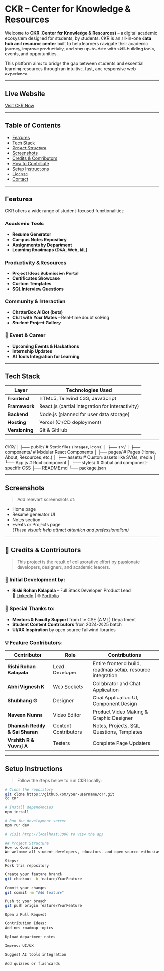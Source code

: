 # CKR – Center for Knowledge & Resources

Welcome to **CKR (Center for Knowledge & Resources)** – a digital academic ecosystem designed for students, by students. CKR is an all-in-one **data hub and resource center** built to help learners navigate their academic journey, improve productivity, and stay up-to-date with skill-building tools, events, and opportunities.

This platform aims to bridge the gap between students and essential learning resources through an intuitive, fast, and responsive web experience.

---

## Live Website

[Visit CKR Now](https://dhrc.vercel.app/)

---

## Table of Contents

- [Features](#-features)
- [Tech Stack](#-tech-stack)
- [Project Structure](#-project-structure)
- [Screenshots](#-screenshots)
- [Credits & Contributors](#-credits--contributors)
- [How to Contribute](#-how-to-contribute)
- [Setup Instructions](#-setup-instructions)
- [License](#-license)
- [Contact](#-contact)

---

## Features

CKR offers a wide range of student-focused functionalities:

### Academic Tools
- **Resume Generator**
- **Campus Notes Repository**
- **Assignments by Department**
- **Learning Roadmaps (DSA, Web, ML)**

### Productivity & Resources
- **Project Ideas Submission Portal**
- **Certificates Showcase**
- **Custom Templates**
- **SQL Interview Questions**

### Community & Interaction
- **ChatterBox AI Bot (beta)**
- **Chat with Your Mates** – Real-time doubt solving
- **Student Project Gallery**

### 📅 Event & Career
- **Upcoming Events & Hackathons**
- **Internship Updates**
- **AI Tools Integration for Learning**

---

## Tech Stack

| Layer       | Technologies Used                            |
|-------------|-----------------------------------------------|
| **Frontend** | HTML5, Tailwind CSS, JavaScript               |
| **Framework**| React.js (partial integration for interactivity)|
| **Backend**  | Node.js (planned for user data storage)       |
| **Hosting**  | Vercel (CI/CD deployment)                     |
| **Versioning** | Git & GitHub                              |

---
CKR/
│
├── public/ # Static files (images, icons)
│
├── src/
│ ├── components/ # Modular React Components
│ ├── pages/ # Pages (Home, About, Resources, etc.)
│ ├── assets/ # Custom assets like SVGs, media
│ └── App.js # Root component
│
├── styles/ # Global and component-specific CSS
├── README.md
└── package.json


---

## Screenshots

> Add relevant screenshots of:
- Home page
- Resume generator UI
- Notes section
- Events or Projects page  
*(These visuals help attract attention and professionalism)*

---

## 👥 Credits & Contributors

> This project is the result of collaborative effort by passionate developers, designers, and academic leaders.

### 🎯 Initial Development by:
- **Rishi Rohan Kalapala** – Full Stack Developer, Product Lead  
  🔗 [LinkedIn](https://www.linkedin.com/in/kalyan-n) | 🌐 [Portfolio](https://webstrix.com)

### 🤝 Special Thanks to:
- **Mentors & Faculty Support** from the CSE (AIML) Department
- **Student Content Contributors** from 2024-2025 batch
- **UI/UX Inspiration** by open source Tailwind libraries

### 💡 Feature Contributors:
| Contributor | Role | Contributions |
|-------------|------|---------------|
| **Rishi Rohan Kalapala** | Lead Developer | Entire frontend build, roadmap setup, resource integration |
| **Abhi Vignesh K** | Web Sockets | Collabrator and Chat Application |
| **Shubhang G** | Designer | Chat Application UI, Component Design |
| **Naveen Nunna** | Video Editor | Product Video Making & Graphic Designer |
| **Dhanush Reddy & Sai Sharan** | Content Contributors | Notes, Projects, SQL Questions, Templates |
| **Vrshith R & Yuvraj A** | Testers | Complete Page Updaters |

---

## Setup Instructions

> Follow the steps below to run CKR locally:

```bash
# Clone the repository
git clone https://github.com/your-username/ckr.git
cd ckr

# Install dependencies
npm install

# Run the development server
npm run dev

# Visit http://localhost:3000 to view the app

## Project Structure
How to Contribute
We welcome all student developers, educators, and open-source enthusiasts!

Steps:
Fork this repository

Create your feature branch
git checkout -b feature/YourFeature

Commit your changes
git commit -m "Add feature"

Push to your branch
git push origin feature/YourFeature

Open a Pull Request

Contribution Ideas:
Add new roadmap topics

Upload department notes

Improve UI/UX

Suggest AI tools integration

Add quizzes or flashcards


